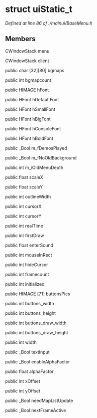 # struct uiStatic_t

*Defined at line 86 of ./mainui/BaseMenu.h*

## Members

CWindowStack menu

CWindowStack client

public char [32][80] bgmaps

public int bgmapcount

public HIMAGE hFont

public HFont hDefaultFont

public HFont hSmallFont

public HFont hBigFont

public HFont hConsoleFont

public HFont hBoldFont

public _Bool m_fDemosPlayed

public _Bool m_fNoOldBackground

public int m_iOldMenuDepth

public float scaleX

public float scaleY

public int outlineWidth

public int cursorX

public int cursorY

public int realTime

public int firstDraw

public float enterSound

public int mouseInRect

public int hideCursor

public int framecount

public int initialized

public HIMAGE [71] buttonsPics

public int buttons_width

public int buttons_height

public int buttons_draw_width

public int buttons_draw_height

public int width

public _Bool textInput

public _Bool enableAlphaFactor

public float alphaFactor

public int xOffset

public int yOffset

public _Bool needMapListUpdate

public _Bool nextFrameActive



